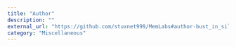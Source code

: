 ```yaml
---
title: "Author"
description: ""
external_url: "https://github.com/stuxnet999/MemLabs#author-bust_in_silhouette"
category: "Miscellaneous"
---
```


